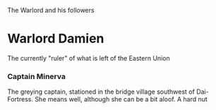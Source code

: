 The Warlord and his followers

# Warlord Damien
The currently "ruler" of what is left of the Eastern Union



### Captain Minerva
The greying captain, stationed in the bridge village southwest of Dai-Fortress. 
She means well, although she can be a bit aloof. A hard nut